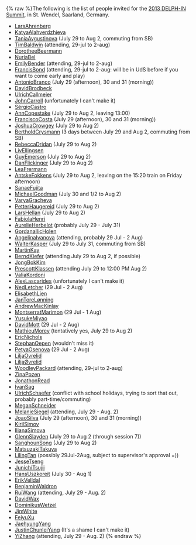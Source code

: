 {% raw %}The following is the list of people invited for the [2013 DELPH-IN
Summit](../SaarlandTop), in St. Wendel, Saarland, Germany.

- [LarsAhrenberg](/LarsAhrenberg)
- [KatyaAlahverdzhieva](/KatyaAlahverdzhieva)
- [TaniaAvgustinova](../TaniaAvgustinova) (July 29 to Aug 2, commuting
from SB)
- [TimBaldwin](../TimBaldwin) (attending, 29-jul to 2-aug)
- [DorotheeBeermann](/DorotheeBeermann)
- [NuriaBel](/NuriaBel)
- [EmilyBender](../EmilyBender) (attending, 29-jul to 2-aug)
- [FrancisBond](../FrancisBond) (attending, 29-jul to 2-aug: will be in
UdS before if you want to come early and play)
- [AntonioBranco](../AntonioBranco) (July 29 (afternoon), 30 and 31
(morning))
- [DavidBrodbeck](/DavidBrodbeck)
- [UlrichCallmeier](/UlrichCallmeier)
- [JohnCarroll](../JohnCarroll) (unfortunately I can't make it)
- [SérgioCastro](/S%C3%A9rgioCastro)
- [AnnCopestake](../AnnCopestake) (July 29 to Aug 2, leaving 13:00)
- [FranciscoCosta](../FranciscoCosta) (July 29 (afternoon), 30 and 31
(morning))
- [JoshuaCrowgey](../JoshuaCrowgey) (July 29 to Aug 2)
- [BertholdCrysmann](../BertholdCrysmann) (3 days between July 29 and Aug
2, commuting from SB)
- [RebeccaDridan](../RebeccaDridan) (July 29 to Aug 2)
- [LivEllingsen](/LivEllingsen)
- [GuyEmerson](../GuyEmerson) (July 29 to Aug 2)
- [DanFlickinger](../DanFlickinger) (July 29 to Aug 2)
- [LeaFrermann](/LeaFrermann)
- [AntskeFokkens](../AntskeFokkens) (July 29 to Aug 2, leaving on the
15:20 train on Friday afternoon)
- [SanaeFujita](/SanaeFujita)
- [MichaelGoodman](../MichaelGoodman) (July 30 and 1/2 to Aug 2)
- [VaryaGracheva](../VaryaGracheva)
- [PetterHaugereid](../PetterHaugereid) (July 29 to Aug 2)
- [LarsHellan](/LarsHellan) (July 29 to Aug 2)
- [FabiolaHenri](/FabiolaHenri)
- [AurelieHerbelot](/AurelieHerbelot) (probably July 29 - July 31)
- [GordanaIlicHolen](/GordanaIlicHolen)
- [AngelinaIvanova](../AngelinaIvanova) (attending, probably 29 Jul - 2
Aug)
- [WalterKasper](/WalterKasper) (July 29 to July 31, commuting from
SB)
- [MartinKay](/MartinKay)
- [BerndKiefer](../BerndKiefer) (attending July 29 to Aug 2, if possible)
- [JongBokKim](../JongBokKim)
- [PrescottKlassen](/PrescottKlassen) (attending July 29 to 12:00 PM
Aug 2)
- [ValiaKordoni](../ValiaKordoni)
- [AlexLascarides](../AlexLascarides) (unfortunately I can't make it)
- [NedLetcher](../NedLetcher) (29 Jul - 2 Aug)
- [ElisabethLien](/ElisabethLien)
- [JanToreLønning](/JanToreL%C3%B8nning)
- [AndrewMacKinlay](/AndrewMacKinlay)
- [MontserratMarimon](/MontserratMarimon) (29 Jul - 1 Aug)
- [YusukeMiyao](/YusukeMiyao)
- [DavidMott](../DavidMott) (29 Jul - 2 Aug)
- [MathieuMorey](/MathieuMorey) (tentatively yes, July 29 to Aug 2)
- [EricNichols](/EricNichols)
- [StephanOepen](../StephanOepen) (wouldn't miss it)
- [PetyaOsenova](../PetyaOsenova) (29 Jul - 2 Aug)
- [LiljaOvrelid](/LiljaOvrelid)
- [LiljaØvrelid](/Lilja%C3%98vrelid)
- [WoodleyPackard](/WoodleyPackard) (attending, 29-jul to 2-aug)
- [ZinaPozen](../ZinaPozen)
- [JonathonRead](/JonathonRead)
- [IvanSag](/IvanSag)
- [UlrichSchaefer](../UlrichSchaefer) (conflict with school holidays,
trying to sort that out, probably part-time/commuting)
- [MeganSchneider](/MeganSchneider)
- [MelanieSiegel](/MelanieSiegel) (attending, July 29 - Aug. 2)
- [JoaoSilva](../JoaoSilva) (July 29 (afternoon), 30 and 31 (morning))
- [KirilSimov](/KirilSimov)
- [IlianaSimova](/IlianaSimova)
- [GlennSlayden](../GlennSlayden) (July 29 to Aug 2 (through session 7))
- [SanghounSong](../SanghounSong) (July 29 to Aug 2)
- [MatsuzakiTakuya](/MatsuzakiTakuya)
- [LilingTan](../LilingTan) (possibly 29Jul-2Aug, subject to supervisor's
approval =))
- [JesseTseng](../JesseTseng)
- [JunichiTsujii](/JunichiTsujii)
- [HansUszkoreit](../HansUszkoreit) (July 30 - Aug 1)
- [ErikVelldal](../ErikVelldal)
- [BenjaminWaldron](../BenjaminWaldron)
- [RuiWang](/RuiWang) (attending, July 29 - Aug. 2)
- [DavidWax](/DavidWax)
- [DominikusWetzel](../DominikusWetzel)
- [JimWhite](../JimWhite)
- [FeiyuXu](../FeiyuXu)
- [JaehyungYang](/JaehyungYang)
- [JustinChunleiYang](../JustinChunleiYang) (It's a shame I can't make
it)
- [YiZhang](../YiZhang) (attending, July 29 - Aug. 2)
<update date omitted for speed>{% endraw %}